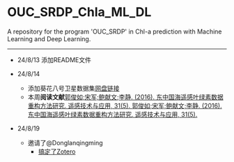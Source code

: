# OUC_SRDP_Chla_ML_DL



A repository for the program 'OUC_SRDP' in Chl-a prediction with Machine Learning and Deep Learning.

---

- 24/8/13 添加README文件

- 24/8/14 
  - 添加葵花八号卫星数据集[网盘链接](https://pan.baidu.com/s/1tmVZnzsheYofgeB9nr6l1A?pwd=DG9S)
  - 本周**阅读文献**[郭俊如;宋军;鲍献文;李静. (2016). 东中国海遥感叶绿素数据重构方法研究. 遥感技术与应用, 31(5).
郭俊如;宋军;鲍献文;李静. (2016). 东中国海遥感叶绿素数据重构方法研究. 遥感技术与应用, 31(5).
](https://www.zotero.org/groups/5612490/srdp_chla/items/AGSL4B29/item-details)

- 24/8/19
  - 邀请了@Donglanqingming
      - [搞定了Zotero](www.zotero.org)
